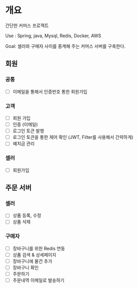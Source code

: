 # 개요
간단한 커머스 프로젝트

Use : Spring, java, Mysql, Redis, Docker, AWS

Goal: 셀러와 구매자 사이를 중계해 주는 커머스 서버를 구축한다.

## 회원
### 공통
- [ ] 이메일을 통해서 인증번호 통한 회원가입

### 고객
- [ ]  회원 가입
- [ ]  인증 (이메일)
- [ ]  로그인 토큰 발행
- [ ]  로그인 토큰을 통한 제어 확인 (JWT, Filter를 사용해서 간략하게)
- [ ]  예치금 관리

### 셀러
- [ ]  회원가입

## 주문 서버

### 셀러
- [ ] 상품 등록, 수정
- [ ] 상품 삭제

### 구매자
- [ ] 장바구니를 위한 Redis 연동
- [ ] 상품 검색 & 상세페이지
- [ ] 장바구니에 물건 추가
- [ ] 장바구니 확인
- [ ] 주문하기
- [ ] 주문내역 이메일로 발송하기
